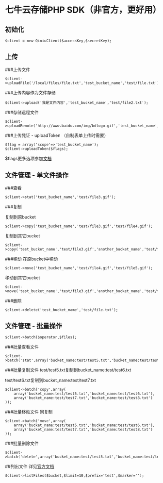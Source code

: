 七牛云存储PHP SDK（非官方，更好用）
==============================

初始化
-----

```
$client = new QiniuClient($accessKey,$secretKey);
```

上传
----


###上传文件

```
$client->uploadFile('/local/files/file.txt','test_bucket_name','test/file.txt');
```
###上传内容作为文件存储

```
$client->upload('我是文件内容','test_bucket_name','test/file2.txt');
```
###存储远程文件

```
$client->uploadRemote('http://www.baidu.com/img/bdlogo.gif','test_bucket_name','test/file3.gif');
```

###上传凭证 - uploadToken （自制表单上传时需要）
```
$flag = array('scope'=>'test_bucket_name');
$client->uploadToken($flags);
```
$flags更多选项参加[文档](http://docs.qiniu.com/api/v6/put.html#uploadToken)



文件管理 - 单文件操作
------------------


###查看

```
$client->stat('test_bucket_name','test/file3.gif');
```
###复制

复制到原bucket

```
$client->copy('test_bucket_name','test/file3.gif','test/file4.gif');
```
复制到其它bucket

```
$client->copy('test_bucket_name','test/file3.gif','another_bucket_name','test/file4.gif');
```
###移动
在原bucket中移动

```
$client->move('test_bucket_name','test/file4.gif','test/file5.gif');
```
移动到其它bucket

```
$client->move('test_bucket_name','test/file3.gif','another_bucket_name','test/file5.gif');
```

###删除

```
$client->delete('test_bucket_name','test/file.txt');
```

文件管理 - 批量操作
----------------

```
$client->batch($operator,$files);
```
###批量查看文件
```
$client->batch('stat',array('bucket_name:test/test5.txt','bucket_name:test/test6.png'));
```
###批量复制文件
test/test5.txt复制到bucket_name:test/test6.txt

test/test6.txt复制到bucket_name:test/test7.txt

```
$client->batch('copy',array(
	array('bucket_name:test/test5.txt','bucket_name:test/test6.txt'),
	array('bucket_name:test/test7.txt','bucket_name:test/test8.txt')
));
```
###批量移动文件
同复制

```
$client->batch('move',array(
	array('bucket_name:test/test5.txt','bucket_name:test/test6.txt'),
	array('bucket_name:test/test7.txt','bucket_name:test/test8.txt')
));
```
###批量删除文件
```
$client->batch('delete',array('bucket_name:test/test5.txt','bucket_name:test/test6.png'));
```

##列出文件
详见[官方文档](http://docs.qiniu.com/api/v6/file-handle.html#list)

```
$client->listFiles($bucket,$limit=10,$prefix='test',$marker='');
```








